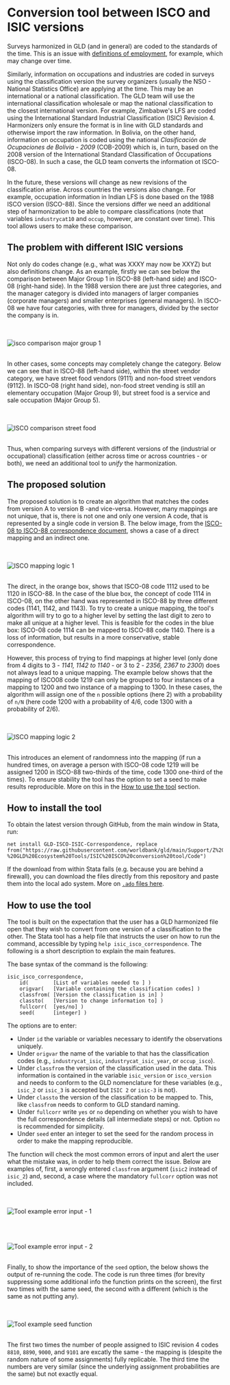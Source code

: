 # Conversion tool between ISCO and ISIC versions

Surveys harmonized in GLD (and in general) are coded to the standards of the time. This is an issue with [definitions of employment](https://ilostat.ilo.org/resources/concepts-and-definitions/description-work-statistics-icls19/), for example, which may change over time.

Similarly, information on occupations and industries are coded in surveys using the classification version the survey organizers (usually the NSO - National Statistics Office) are applying at the time. This may be an international or a national classification. The GLD team will use the international classification wholesale or map the national classification to the closest international version. For example, Zimbabwe's LFS are coded using the International Standard Industrial Classification (ISIC) Revision 4. Harmonizers only ensure the format is in line with GLD standards and otherwise import the raw information. In Bolivia, on the other hand, information on occupation is coded using the national *Clasificación de Ocupaciones de Bolivia - 2009* (COB-2009) which is, in turn, based on the 2008 version of the International Standard Classification of Occupations (ISCO-08). In such a case, the GLD team converts the information ot ISCO-08.

In the future, these versions will change as new revisions of the classification arise. Across countries the versions also change. For example, occupation information in Indian LFS is done based on the 1988 ISCO version (ISCO-88). Since the versions differ we need an additional step of harmonization to be able to compare classifications (note that variables `industrycat10` and `occup`, however, are constant over time). This tool allows users to make these comparison. 

## The problem with different ISIC versions

Not only do codes change (e.g., what was XXXY may now be XXYZ) but also definitions change. As an example, firstly we can see below the comparison between Major Group 1 in ISCO-88 (left-hand side) and ISCO-08 (right-hand side). In the 1988 version there are just three categories, and the manager category is divided into managers of larger companies (corporate managers) and smaller enterprises (general managers). In ISCO-08 we have four categories, with three for managers, divided by the sector the company is in.

<br></br>
![isco comparison major group 1](utilities/comparison_isco_major_1.png)
<br></br>

In other cases, some concepts may completely change the category. Below we can see that in ISCO-88 (left-hand side), within the street vendor category, we have street food vendors (9111) and non-food street vendors (9112). In ISCO-08 (right hand side), non-food street vending is still an elementary occupation (Major Group 9), but street food is a service and sale occupation (Major Group 5). 

<br></br>
![ISCO comparison street food](utilities/comp_street_food.png)
<br></br>

Thus, when comparing surveys with different versions of the (industrial or occupational) classification (either across time or across countries - or both), we need an additional tool to *unify* the harmonization.

## The proposed solution

The proposed solution is to create an algorithm that matches the codes from version A to version B -and vice-versa. However, many mappings are not unique, that is, there is not one and only one version A code, that is represented by a single code in version B. The below image, from the [ISCO-08 to ISCO-88 correspondence document](utilities/correspondence08.docx), shows a case of a direct mapping and an indirect one. 

<br></br>
![ISCO mapping logic 1](utilities/mapping_logic_1.png)
<br></br>

The direct, in the orange box, shows that ISCO-08 code 1112 used to be 1120 in ISCO-88. In the case of the blue box, the concept of code 1114 in ISCO-08, on the other hand was represented in ISCO-88 by three different codes (1141, 1142, and 1143). To try to create a unique mapping, the tool's algorithm will try to go to a higher level by setting the last digit to zero to make all unique at a higher level. This is feasible for the codes in the blue box: ISCO-08 code 1114 can be mapped to ISCO-88 code 1140. There is a loss of information, but results in a more conservative, stable correspondence.

However, this process of trying to find mappings at higher level (only done from 4 digits to 3 - *1141, 1142 to 1140* - or 3 to 2 - *2356, 2367 to 2300*) does not always lead to a unique mapping. The example below shows that the mapping of ISCO08 code 1219 can only be grouped to four instances of a mapping to 1200 and two instance of a mapping to 1300. In these cases, the algorithm will assign one of the `n` possible options (here 2) with a probability of `n/N` (here code 1200 with a probability of 4/6, code 1300 with a probability of 2/6). 

<br></br>
![ISCO mapping logic 2](utilities/mapping_logic_2.png)
<br></br>

This introduces an element of randomness into the mapping (if run a hundred times, on average a person with ISCO-08 code 1219 will be assigned 1200 in ISCO-88 two-thirds of the time, code 1300 one-third of the times). To ensure stability the tool has the option to set a seed to make results reproducible. More on this in the [How to use the tool](#how-to-use-the-tool) section.

## How to install the tool

To obtain the latest version through GitHub, from the main window in Stata, run:

```
net install GLD-ISCO-ISIC-Correspondence, replace from("https://raw.githubusercontent.com/worldbank/gld/main/Support/Z%20-%20GLD%20Ecosystem%20Tools/ISIC%20ISCO%20conversion%20tool/Code")
```

If the download from within Stata fails (e.g. because you are behind a firewall), you can download the files directly from this repository and paste them into the local ado system. More on [`.ado` files here](https://www.stata.com/manuals13/u17.pdf).

## How to use the tool

The tool is built on the expectation that the user has a GLD harmonized file open that they wish to convert from one version of a classification to the other. The Stata tool has a help file that instructs the user on how to run the command, accessible by typing `help isic_isco_correspondence`. The following is a short description to explain the main features.

The base syntax of the command is the following:

```
isic_isco_correspondence, 
    id(        [List of variables needed to ] ) 
    origvar(   [Variable containing the classification codes] ) 
    classfrom( [Version the classification is in] ) 
    classto(   [Version to change information to] ) 
    fullcorr(  [yes/no] ) 
    seed(      [integer] )
```

The options are to enter:

* Under `id` the variable or variables necessary to identify the observations uniquely.
* Under `origvar` the name of the variable to that has the classification codes (e.g., `industrycat_isic`, `industrycat_isic_year`, or `occup_isco`).
* Under `classfrom` the version of the classification used in the data. This information is contained in the variable `isic_version` or `isco_version` and needs to conform to the GLD nomenclature for these variables (e.g., `isic_2` or `isic_3` is accepted but `ISIC 2` or `isic-3` is not).
* Under `classto` the version of the classification to be mapped to. This, like `classfrom` needs to conform to GLD standard naming.
* Under `fullcorr` write `yes` or `no` depending on whether you wish to have the full correspondence details (all intermediate steps) or not. Option `no` is recommended for simplicity.
* Under `seed` enter an integer to set the seed for the random process in order to make the mapping reproducible.

The function will check the most common errors of input and alert the user what the mistake was, in order to help them correct the issue. Below are examples of, first, a wrongly entered `classfrom` argument (`isic2` instead of `isic_2`) and, second, a case where the mandatory `fullcorr` option was not included.

<br></br>
![Tool example error input - 1](utilities/wrong_input_example.png)
<br></br>

<br></br>
![Tool example error input - 2](utilities/wrong_input_example_2.png)
<br></br>

Finally, to show the importance of the `seed` option, the below shows the output of re-running the code. The code is run three times (for brevity suppressing some additional info the function prints on the screen), the first two times with the same seed, the second with a different (which is the same as not putting any).

<br></br>
![Tool example seed function](utilities/running_seed_example.png)
<br></br>

The first two times the number of people assigned to ISIC revision 4 codes `8810`, `8890`, `9000`, and `9101` are excatly the same - the mapping is (despite the random nature of some assignments) fully replicable. The third time the numbers are very similar (since the underlying assignment probabilities are the same) but not exactly equal.
